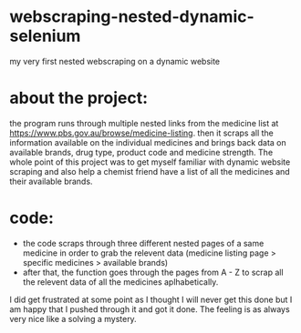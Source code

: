 # webscraping-nested-dynamic-selenium
my very first nested webscraping on a dynamic website

# about the project:
the program runs through multiple nested links from the medicine list at https://www.pbs.gov.au/browse/medicine-listing. then it scraps all the information available on the individual medicines and brings back data on available brands, drug type, product code and medicine strength. The whole point of this project was to get myself familiar with dynamic website scraping and also help a chemist friend have a list of all the medicines and their available brands.

# code:
* the code scraps through three different nested pages of a same medicine in order to grab the relevent data (medicine listing page > specific medicines > available brands)
* after that, the function goes through the pages from A - Z to scrap all the relevent data of all the medicines aplhabetically.


I did get frustrated at some point as I thought I will never get this done but I am happy that I pushed through it and got it done. The feeling is as always very nice like a solving a mystery.
